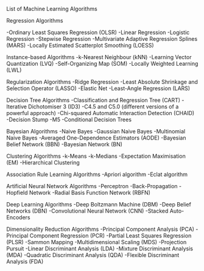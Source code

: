 List of Machine Learning Algorithms 


Regression Algorithms

-Ordinary Least Squares Regression (OLSR)
-Linear Regression
-Logistic Regression
-Stepwise Regression
-Multivariate Adaptive Regression Splines (MARS)
-Locally Estimated Scatterplot Smoothing (LOESS)

Instance-based Algorithms
-k-Nearest Neighbour (kNN)
-Learning Vector Quantization (LVQ)
-Self-Organizing Map (SOM)
-Locally Weighted Learning (LWL)


Regularization Algorithms
-Ridge Regression
-Least Absolute Shrinkage and Selection Operator (LASSO)
-Elastic Net
-Least-Angle Regression (LARS)

Decision Tree Algorithms
-Classification and Regression Tree (CART)
-Iterative Dichotomiser 3 (ID3)
-C4.5 and C5.0 (different versions of a powerful approach)
-Chi-squared Automatic Interaction Detection (CHAID)
-Decision Stump
-M5
-Conditional Decision Trees


Bayesian Algorithms
-Naive Bayes
-Gaussian Naive Bayes
-Multinomial Naive Bayes
-Averaged One-Dependence Estimators (AODE)
-Bayesian Belief Network (BBN)
-Bayesian Network (BN)

Clustering Algorithms
-k-Means
-k-Medians
-Expectation Maximisation (EM)
-Hierarchical Clustering

Association Rule Learning Algorithms
-Apriori algorithm
-Eclat algorithm

Artificial Neural Network Algorithms
-Perceptron
-Back-Propagation
-Hopfield Network
-Radial Basis Function Network (RBFN)

Deep Learning Algorithms
-Deep Boltzmann Machine (DBM)
-Deep Belief Networks (DBN)
-Convolutional Neural Network (CNN)
-Stacked Auto-Encoders

Dimensionality Reduction Algorithms
-Principal Component Analysis (PCA)
-Principal Component Regression (PCR)
-Partial Least Squares Regression (PLSR)
-Sammon Mapping
-Multidimensional Scaling (MDS)
-Projection Pursuit
-Linear Discriminant Analysis (LDA)
-Mixture Discriminant Analysis (MDA)
-Quadratic Discriminant Analysis (QDA)
-Flexible Discriminant Analysis (FDA)

